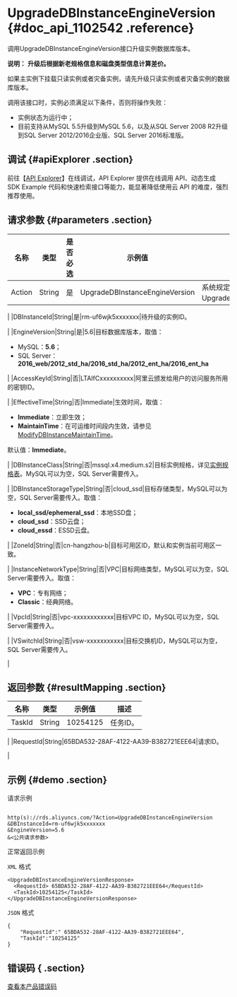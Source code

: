 # UpgradeDBInstanceEngineVersion {#doc_api_1102542 .reference}

调用UpgradeDBInstanceEngineVersion接口升级实例数据库版本。

**说明：** **升级后根据新老规格信息和磁盘类型信息计算差价。**

如果主实例下挂载只读实例或者灾备实例，请先升级只读实例或者灾备实例的数据库版本。

调用该接口时，实例必须满足以下条件，否则将操作失败：

-   实例状态为运行中；
-   目前支持从MySQL 5.5升级到MySQL 5.6，以及从SQL Server 2008 R2升级到SQL Server 2012/2016企业版、SQL Server 2016标准版。

## 调试 {#apiExplorer .section}

前往【[API Explorer](https://api.aliyun.com/#product=Rds&api=UpgradeDBInstanceEngineVersion)】在线调试，API Explorer 提供在线调用 API、动态生成 SDK Example 代码和快速检索接口等能力，能显著降低使用云 API 的难度，强烈推荐使用。

## 请求参数 {#parameters .section}

|名称|类型|是否必选|示例值|描述|
|--|--|----|---|--|
|Action|String|是|UpgradeDBInstanceEngineVersion|系统规定参数，取值：UpgradeDBInstanceEngineVersion。

 |
|DBInstanceId|String|是|rm-uf6wjk5xxxxxxx|待升级的实例ID。

 |
|EngineVersion|String|是|5.6|目标数据库版本，取值：

 -   MySQL：**5.6**；
-   SQL Server：**2016\_web/2012\_std\_ha/2016\_std\_ha/2012\_ent\_ha/2016\_ent\_ha**

 |
|AccessKeyId|String|否|LTAIfCxxxxxxxxxx|阿里云颁发给用户的访问服务所用的密钥ID。

 |
|EffectiveTime|String|否|Immediate|生效时间，取值：

 -   **Immediate**：立即生效；
-   **MaintainTime**：在可运维时间段内生效，请参见[ModifyDBInstanceMaintainTime](~~26249~~)。

 默认值：**Immediate**。

 |
|DBInstanceClass|String|否|mssql.x4.medium.s2|目标实例规格，详见[实例规格表](~~26312~~)。MySQL可以为空，SQL Server需要传入。

 |
|DBInstanceStorageType|String|否|cloud\_ssd|目标存储类型，MySQL可以为空，SQL Server需要传入。取值：

 -   **local\_ssd/ephemeral\_ssd**：本地SSD盘；
-   **cloud\_ssd**：SSD云盘；
-   **cloud\_essd**：ESSD云盘。

 |
|ZoneId|String|否|cn-hangzhou-b|目标可用区ID，默认和实例当前可用区一致。

 |
|InstanceNetworkType|String|否|VPC|目标网络类型，MySQL可以为空，SQL Server需要传入。取值：

 -   **VPC**：专有网络；
-   **Classic**：经典网络。

 |
|VpcId|String|否|vpc-xxxxxxxxxxxx|目标VPC ID，MySQL可以为空，SQL Server需要传入。

 |
|VSwitchId|String|否|vsw-xxxxxxxxxxx|目标交换机ID，MySQL可以为空，SQL Server需要传入。

 |

## 返回参数 {#resultMapping .section}

|名称|类型|示例值|描述|
|--|--|---|--|
|TaskId|String|10254125|任务ID。

 |
|RequestId|String|65BDA532-28AF-4122-AA39-B382721EEE64|请求ID。

 |

## 示例 {#demo .section}

请求示例

``` {#request_demo}

http(s)://rds.aliyuncs.com/?Action=UpgradeDBInstanceEngineVersion
&DBInstanceId=rm-uf6wjk5xxxxxxx
&EngineVersion=5.6
&<公共请求参数>

```

正常返回示例

`XML` 格式

``` {#xml_return_success_demo}
<UpgradeDBInstanceEngineVersionResponse>
  <RequestId> 65BDA532-28AF-4122-AA39-B382721EEE64</RequestId>
  <TaskId>10254125</TaskId>
</UpgradeDBInstanceEngineVersionResponse>

```

`JSON` 格式

``` {#json_return_success_demo}
{
	"RequestId":" 65BDA532-28AF-4122-AA39-B382721EEE64",
	"TaskId":"10254125"
}
```

## 错误码 { .section}

[查看本产品错误码](https://error-center.aliyun.com/status/product/Rds)

